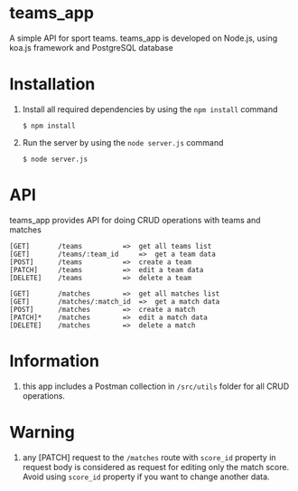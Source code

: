 # teams_app
A simple API for sport teams. teams_app is developed on Node.js, using koa.js framework and PostgreSQL database

# Installation
1) Install all required dependencies by using the ```npm install``` command

	```
	$ npm install
	```
2) Run the server by using the ```node server.js``` command

	```
	$ node server.js
	```

# API
teams_app provides API for doing CRUD operations with teams and matches

	[GET]		/teams			=>	get all teams list
	[GET]		/teams/:team_id		=>	get a team data
	[POST]   	/teams			=>	create a team
	[PATCH]		/teams			=>	edit a team data
	[DELETE]	/teams			=>	delete a team

	[GET]		/matches		=>	get all matches list
	[GET]		/matches/:match_id	=>	get a match data
	[POST]   	/matches		=>	create a match
	[PATCH]*	/matches		=>	edit a match data
	[DELETE]	/matches		=>	delete a match

# Information
1) this app includes a Postman collection in ```/src/utils``` folder for all CRUD operations.

# Warning
1) any [PATCH] request to the ```/matches``` route with ```score_id``` property in request body is considered as request for editing only the match score. Avoid using ```score_id``` property if you want to change another data.
